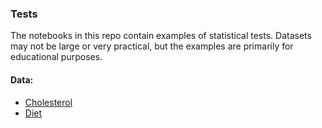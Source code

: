 ### Tests

The notebooks in this repo contain examples of statistical tests. Datasets may not be large or very practical, but the examples are primarily for educational purposes.

#### Data:
* [Cholesterol](https://www.sheffield.ac.uk/mash/statistics/datasets)
* [Diet](https://www.sheffield.ac.uk/mash/statistics/datasets)